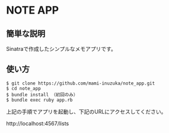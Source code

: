 NOTE APP
====

## 簡単な説明
Sinatraで作成したシンプルなメモアプリです。

## 使い方
```
$ git clone https://github.com/mami-inuzuka/note_app.git
$ cd note_app
$ bundle install （初回のみ）
$ bundle exec ruby app.rb
```
上記の手順でアプリを起動し、下記のURLにアクセスしてください。

http://localhost:4567/lists
